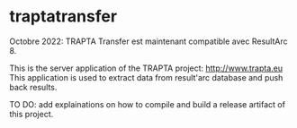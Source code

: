 # traptatransfer

Octobre 2022: TRAPTA Transfer est maintenant compatible avec ResultArc 8.

This is the server application of the TRAPTA project: http://www.trapta.eu
This application is used to extract data from result'arc database and push back results.

TO DO: add explainations on how to compile and build a release artifact of this project.
